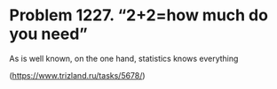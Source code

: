 # Problem 1227. “2+2=how much do you need”

As is well known, on the one hand, statistics knows everything

(https://www.trizland.ru/tasks/5678/)